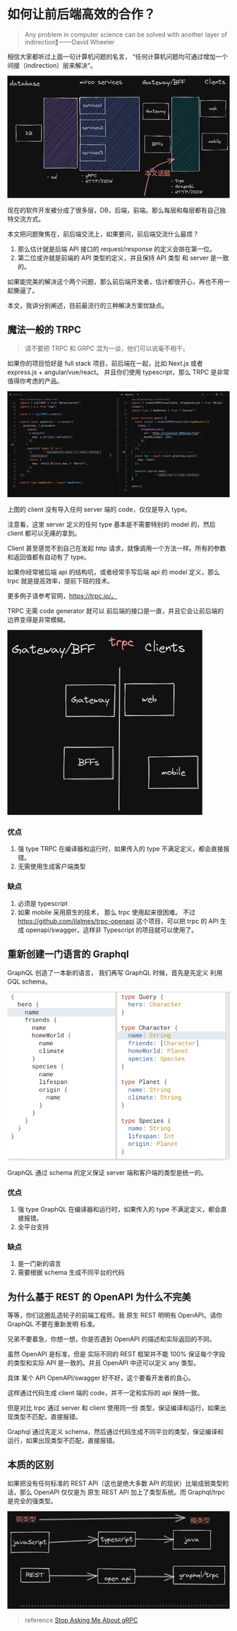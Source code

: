 # 如何让前后端高效的合作？

> Any problem in computer science can be solved with another layer of indirection[1](https://en.wikipedia.org/wiki/Fundamental_theorem_of_software_engineering)
> ——David Wheeler

相信大家都听过上面一句计算机问题的名言， “任何计算机问题均可通过增加一个间接（indirection）层来解决“。

![e2e](./e2e.excalidraw.png)

现在的软件开发被分成了很多层，DB，后端，前端。那么每层和每层都有自己独特交流方式。

本文把问题聚焦在，前后端交流上，如果要问，前后端交流什么最烦？

1. 那么估计就是后端 API 接口的 request/response 的定义会排在第一位。
2. 第二位或许就是前端的 API 类型的定义，并且保持 API 类型 和 server 是一致的。

如果能完美的解决这个两个问题，那么前后端开发者，估计都很开心，再也不用一起撕逼了。

本文，我讲分别阐述，目前最流行的三种解决方案优缺点。

## 魔法一般的 TRPC

> 请不要把 TRPC 和 GRPC 混为一谈，他们可以说毫不相干。

如果你的项目恰好是 full stack 项目，前后端在一起，比如 Next.js 或者 express.js + angular/vue/react。 并且你们使用 typescript，那么 TRPC 是非常值得你考虑的产品。

![trpc](./trpc.gif)

上图的 client 没有导入任何 server 端的 code，仅仅是导入 type。

注意看，这里 server 定义的任何 type 基本是不需要特别的 model 的，然后 client 都可以无痛的拿到。

Client 甚至感觉不到自己在发起 http 请求，就像调用一个方法一样。所有的参数和返回值都有自动有了 type。

如果你经常被后端 api 的结构坑，或者经常手写后端 api 的 model 定义，那么 trpc 就是提高效率，提前下班的技术。

更多例子请参考官网，https://trpc.io/。

TRPC 无需 code generator 就可以 前后端的接口是一直，并且它会让前后端的边界变得是非常模糊。

![trpc-png](./trpc-png.excalidraw.png)

### 优点

1. 强 type
   TRPC 在编译器和运行时，如果传入的 type 不满足定义，都会直接报错。
2. 无需使用生成客户端类型

### 缺点

1. 必须是 typescript
2. 如果 mobile 采用原生的技术， 那么 trpc 使用起来很困难。
   不过 https://github.com/jlalmes/trpc-openapi 这个项目，可以把 trpc 的 API 生成 openapi/swagger，这样非 Typescript 的项目就可以使用了。

## 重新创建一门语言的 Graphql

GraphQL 创造了一本新的语言， 我们再写 GraphQL 时候，首先是先定义 利用 GQL schema。

![graphql](./graphql.gif)

GraphQL 通过 schema 的定义保证 server 端和客户端的类型是统一的。

### 优点

1. 强 type
   GraphQL 在编译器和运行时，如果传入的 type 不满足定义，都会直接报错。
2. 全平台支持

### 缺点

1. 是一门新的语言
2. 需要根据 schema 生成不同平台的代码

## 为什么基于 REST 的 OpenAPI 为什么不完美

等等，你们这圈乱造轮子的前端工程师。我 原生 REST 明明有 OpenAPI。请你 GraphQL 不要在重新发明 标准。

兄弟不要着急，你想一想，你是否遇到 OpenAPI 的描述和实际返回的不同。

虽然 OpenAPI 是标准，但是 实际不同的 REST 框架并不能 100% 保证每个字段的类型和实际 API 是一致的。并且 OpenAPI 中还可以定义 any 类型。

具体 某个 API OpenAPI/swagger 好不好，这个要看开发者的良心。

这样通过代码生成 client 端的 code，并不一定和实际的 api 保持一致。

但是对比 trpc 通过 server 和 client 使用同一份 类型，保证编译和运行，如果出现类型不匹配，直接报错。

Graphql 通过先定义 schema，然后通过代码生成不同平台的类型，保证编译和运行，如果出现类型不匹配，直接报错。

## 本质的区别

如果把没有任何标准的 REST API（这也是绝大多数 API 的现状）比喻成弱类型的话，那么 OpenAPI 仅仅是为 原生 REST API 加上了类型系统。而 Graphql/trpc 是完全的强类型。

![type](./type.excalidraw.png)


> reference
 [Stop Asking Me About gRPC](https://www.youtube.com/watch?v=jd5JwXoDXFo)